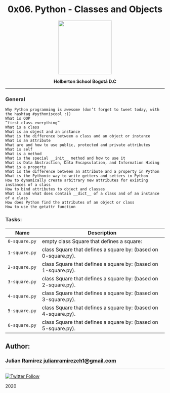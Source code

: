 <H1 align="center"> 0x06. Python - Classes and Objects </H1>

<p align="center">
   <a href="https://www.holbertonschool.com/co"><img src="https://user-images.strikinglycdn.com/res/hrscywv4p/image/upload/c_limit,fl_lossy,h_1440,w_720,f_auto,q_auto/79001/368330_619080.png" width="170" height="170"/></a>

<p align="center"> 
   <b>Holberton School Bogotá D.C</b>
                
----
<H3> General </H3>

    
    Why Python programming is awesome (don’t forget to tweet today, with the hashtag #pythoniscool :))
    What is OOP
    “first-class everything”
    What is a class
    What is an object and an instance
    What is the difference between a class and an object or instance
    What is an attribute
    What are and how to use public, protected and private attributes
    What is self
    What is a method
    What is the special __init__ method and how to use it
    What is Data Abstraction, Data Encapsulation, and Information Hiding
    What is a property
    What is the difference between an attribute and a property in Python
    What is the Pythonic way to write getters and setters in Python
    How to dynamically create arbitrary new attributes for existing instances of a class
    How to bind attributes to object and classes
    What is and what does contain __dict__ of a class and of an instance of a class
    How does Python find the attributes of an object or class
    How to use the getattr function


### Tasks:

| Name | Description                    |
| ------------- | ------------------------------ |
| `0-square.py `      | empty class Square that defines a square:       |
| `1-square.py`   | class Square that defines a square by: (based on 0-square.py).   |
| `2-square.py`      | class Square that defines a square by: (based on 1-square.py).      |
| `3-square.py`      | class Square that defines a square by: (based on 2-square.py).       |
| `4-square.py`      | class Square that defines a square by: (based on 3-square.py).       |
| `5-square.py`      | class Square that defines a square by: (based on 4-square.py).       |
| `6-square.py`      | class Square that defines a square by: (based on 5-square.py).       |


## Author: 
### Julian Ramirez <julianramirezch1@gmail.com>
----
[![Twitter Follow](https://img.shields.io/twitter/follow/JulianR_30.svg?style=social&label=Follow)](https://twitter.com/JulianR_30)

2020